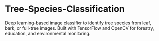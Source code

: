 # Tree-Species-Classification
Deep learning-based image classifier to identify tree species from leaf, bark, or full-tree images. Built with TensorFlow and OpenCV for forestry, education, and environmental monitoring.

